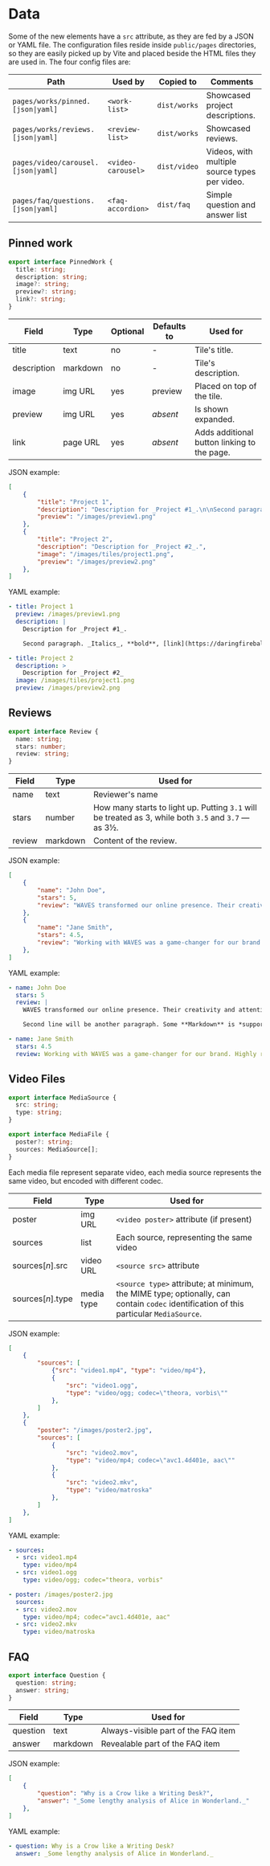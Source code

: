 # Data

Some of the new elements have a `src` attribute, as they are fed by a JSON or YAML file. The configuration files reside inside `public/pages` directories, so they are easily picked up by Vite and placed beside the HTML files they are used in. The four config files are:

|Path|Used by|Copied to|Comments|
|-|-|-|-|
|`pages/works/pinned.[json\|yaml]`|`<work-list>`|`dist/works`|Showcased project descriptions.|
|`pages/works/reviews.[json\|yaml]`|`<review-list>`|`dist/works`|Showcased reviews.|
|`pages/video/carousel.[json\|yaml]`|`<video-carousel>`|`dist/video`|Videos, with multiple source types per video.|
|`pages/faq/questions.[json\|yaml]`|`<faq-accordion>`|`dist/faq`|Simple question and answer list|

## Pinned work

```ts
export interface PinnedWork {
  title: string;
  description: string;
  image?: string;
  preview?: string;
  link?: string;
}
```

|Field|Type|Optional|Defaults to|Used for|
|-|-|-|-|-|
|title|text|no|-|Tile's title.|
|description|markdown|no|-|Tile's description.|
|image|img URL|yes|preview|Placed on top of the tile.|
|preview|img URL|yes|_absent_|Is shown expanded.|
|link|page URL|yes|_absent_|Adds additional button linking to the page.|

JSON example:

```json
[
    {
        "title": "Project 1",
        "description": "Description for _Project #1_.\n\nSecond paragraph. _Italics_, **bold**, [link](https://daringfireball.net/projects/markdown/syntax)",
        "preview": "/images/preview1.png"
    },
    {
        "title": "Project 2",
        "description": "Description for _Project #2_.",
        "image": "/images/tiles/project1.png",
        "preview": "/images/preview2.png"
    },
]
```

YAML example:

```yaml
- title: Project 1
  preview: /images/preview1.png
  description: |
    Description for _Project #1_.

    Second paragraph. _Italics_, **bold**, [link](https://daringfireball.net/projects/markdown/syntax)

- title: Project 2
  description: >
    Description for _Project #2_
  image: /images/tiles/project1.png
  preview: /images/preview2.png
```

## Reviews

```ts
export interface Review {
  name: string;
  stars: number;
  review: string;
}
```

|Field|Type|Used for|
|-|-|-|
|name|text|Reviewer's name|
|stars|number|How many starts to light up. Putting `3.1` will be treated as 3, while both `3.5` and `3.7` &mdash; as 3&half;.|
|review|markdown|Content of the review.|

JSON example:

```json
[
    {
        "name": "John Doe",
        "stars": 5,
        "review": "WAVES transformed our online presence. Their creativity and attention to detail are unmatched!\n\nSecond line will be another paragraph. Some **Markdown** is *supported*, yay."
    },
    {
        "name": "Jane Smith",
        "stars": 4.5,
        "review": "Working with WAVES was a game-changer for our brand. Highly recommended!"
    },
]
```

YAML example:

```yaml
- name: John Doe
  stars: 5
  review: |
    WAVES transformed our online presence. Their creativity and attention to detail are unmatched!

    Second line will be another paragraph. Some **Markdown** is *supported*, yay.

- name: Jane Smith
  stars: 4.5
  review: Working with WAVES was a game-changer for our brand. Highly recommended!
```

## Video Files

```ts
export interface MediaSource {
  src: string;
  type: string;
}

export interface MediaFile {
  poster?: string;
  sources: MediaSource[];
}
```

Each media file represent separate video, each media source represents the same video, but encoded with different codec.

|Field|Type|Used for|
|-|-|-|
|poster|img URL|`<video poster>` attribute (if present)|
|sources|list|Each source, representing the same video|
|sources[_n_].src|video URL|`<source src>` attribute|
|sources[_n_].type|media type|`<source type>` attribute; at minimum, the MIME type; optionally, can contain `codec` identification of this particular `MediaSource`.|

JSON example:

```json
[
    {
        "sources": [
            {"src": "video1.mp4", "type": "video/mp4"},
            {
                "src": "video1.ogg",
                "type": "video/ogg; codec=\"theora, vorbis\""
            },
        ]
    },
    {
        "poster": "/images/poster2.jpg",
        "sources": [
            {
                "src": "video2.mov",
                "type": "video/mp4; codec=\"avc1.4d401e, aac\""
            },
            {
                "src": "video2.mkv",
                "type": "video/matroska"
            },
        ]
    },
]
```

YAML example:

```yaml
- sources:
  - src: video1.mp4
    type: video/mp4
  - src: video1.ogg
    type: video/ogg; codec="theora, vorbis"

- poster: /images/poster2.jpg
  sources:
  - src: video2.mov
    type: video/mp4; codec="avc1.4d401e, aac"
  - src: video2.mkv
    type: video/matroska
```

## FAQ

```ts
export interface Question {
  question: string;
  answer: string;
}
```

|Field|Type|Used for|
|-|-|-|
|question|text|Always-visible part of the FAQ item|
|answer|markdown|Revealable part of the FAQ item|

JSON example:

```json
[
    {
        "question": "Why is a Crow like a Writing Desk?",
        "answer": "_Some lengthy analysis of Alice in Wonderland._"
    },
]
```

YAML example:

```yaml
- question: Why is a Crow like a Writing Desk?
  answer: _Some lengthy analysis of Alice in Wonderland._
```
